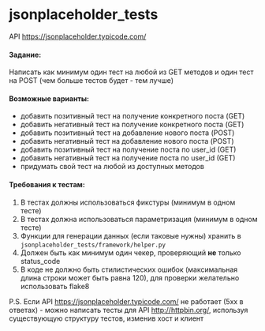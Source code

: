 # jsonplaceholder_tests
API https://jsonplaceholder.typicode.com/

#### Задание:
Написать как минимум один тест на любой из GET методов и один тест на POST (чем больше тестов будет - тем лучше)

#### Возможные варианты:
- добавить позитивный тест на получение конкретного поста (GET)
- добавить негативный тест на получение конкретного поста (GET)
- добавить позитивный тест на добавление нового поста (POST)
- добавить негативный тест на добавление нового поста (POST)
- добавить позитивный тест на получение поста по user_id (GET)
- добавить негативный тест на получение поста по user_id (GET)
- придумать свой тест на любой из доступных методов

#### Требования к тестам:
1. В тестах должны использоваться фикстуры (минимум в одном тесте)
2. В тестах должна использоваться параметризация (минимум в одном тесте)
3. Функции для генерации данных (если таковые нужны) хранить в `jsonplaceholder_tests/framework/helper.py`
4. Должен быть как минимум один чекер, проверяющий **не** только status_code
5. В коде не должно быть стилистических ошибок (максимальная длина строки может быть равна 120), для проверки желательно использовать flake8

P.S. Если API https://jsonplaceholder.typicode.com/ не работает (5xx в ответах) - можно написать тесты для API http://httpbin.org/, используя существующую структуру тестов, изменив хост и клиент
